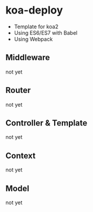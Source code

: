 # koa-deploy
+ Template for koa2
+ Using ES6/ES7 with Babel
+ Using Webpack  
  
## Middleware
not yet   
## Router
not yet   
## Controller & Template
not yet   
## Context
not yet   
## Model
not yet   
